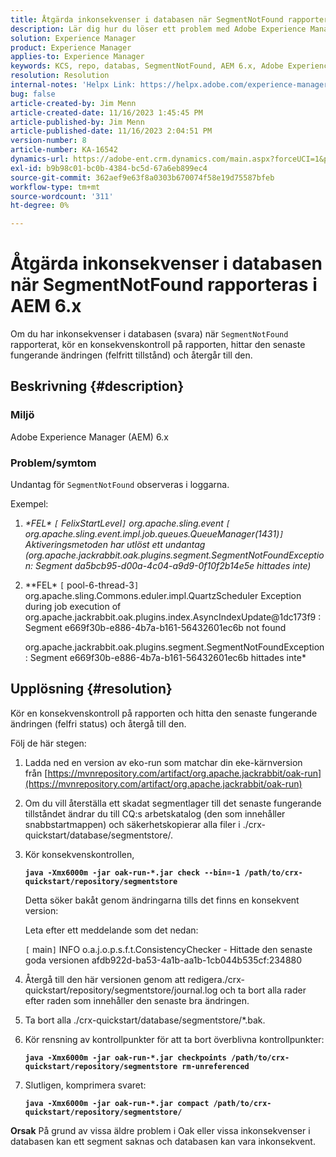 ```yaml
---
title: Åtgärda inkonsekvenser i databasen när SegmentNotFound rapporteras i AEM 6.x
description: Lär dig hur du löser ett problem med Adobe Experience Manager 6.x där du har inkonsekvenser i databasen när SegmentNotFound har rapporterats.
solution: Experience Manager
product: Experience Manager
applies-to: Experience Manager
keywords: KCS, repo, databas, SegmentNotFound, AEM 6.x, Adobe Experience Manager 6.x, felsökning
resolution: Resolution
internal-notes: 'Helpx Link: https://helpx.adobe.com/experience-manager/kb/fix-inconsistencies-in-the-repository-when-segmentnotfound-issue.html'
bug: false
article-created-by: Jim Menn
article-created-date: 11/16/2023 1:45:45 PM
article-published-by: Jim Menn
article-published-date: 11/16/2023 2:04:51 PM
version-number: 8
article-number: KA-16542
dynamics-url: https://adobe-ent.crm.dynamics.com/main.aspx?forceUCI=1&pagetype=entityrecord&etn=knowledgearticle&id=da78176d-8684-ee11-8179-6045bd006268
exl-id: b9b98c01-bc0b-4384-bc5d-67a6eb899ec4
source-git-commit: 362aef9e63f8a0303b670074f58e19d75587bfeb
workflow-type: tm+mt
source-wordcount: '311'
ht-degree: 0%

---
```


# Åtgärda inkonsekvenser i databasen när SegmentNotFound rapporteras i AEM 6.x


Om du har inkonsekvenser i databasen (svara) när `SegmentNotFound` rapporterat, kör en konsekvenskontroll på rapporten, hittar den senaste fungerande ändringen (felfritt tillstånd) och återgår till den.

## Beskrivning {#description}


### <b>Miljö</b>

Adobe Experience Manager (AEM) 6.x



### <b>Problem/symtom</b>

Undantag för `SegmentNotFound` observeras i loggarna.

Exempel:

1. *\*FEL\* `[` FelixStartLevel`]`  org.apache.sling.event `[` org.apache.sling.event.impl.job.queues.QueueManager(1431)`]`  Aktiveringsmetoden har utlöst ett undantag (org.apache.jackrabbit.oak.plugins.segment.SegmentNotFoundException: Segment da5bcb95-d00a-4c04-a9d9-0f10f2b14e5e hittades inte)*
2. *\*FEL\* `[` pool-6-thread-3`]`  org.apache.sling.Commons.eduler.impl.QuartzScheduler Exception during job execution of org.apache.jackrabbit.oak.plugins.index.AsyncIndexUpdate@1dc173f9 : Segment e669f30b-e886-4b7a-b161-56432601ec6b not found

   org.apache.jackrabbit.oak.plugins.segment.SegmentNotFoundException: Segment e669f30b-e886-4b7a-b161-56432601ec6b hittades inte*



## Upplösning {#resolution}


Kör en konsekvenskontroll på rapporten och hitta den senaste fungerande ändringen (felfri status) och återgå till den.

Följ de här stegen:

1. Ladda ned en version av eko-run som matchar din eke-kärnversion från [https://mvnrepository.com/artifact/org.apache.jackrabbit/oak-run](https://mvnrepository.com/artifact/org.apache.jackrabbit/oak-run)
2. Om du vill återställa ett skadat segmentlager till det senaste fungerande tillståndet ändrar du till CQ:s arbetskatalog (den som innehåller snabbstartmappen) och säkerhetskopierar alla filer i ./crx-quickstart/database/segmentstore/.
3. Kör konsekvenskontrollen,

   <b>`java -Xmx6000m -jar oak-run-*.jar check --bin=-1 /path/to/crx-quickstart/repository/segmentstore`</b>



   Detta söker bakåt genom ändringarna tills det finns en konsekvent version:



   Leta efter ett meddelande som det nedan:

   `[` main`]`  INFO o.a.j.o.p.s.f.t.ConsistencyChecker - Hittade den senaste goda versionen afdb922d-ba53-4a1b-aa1b-1cb044b535cf:234880


4. Återgå till den här versionen genom att redigera./crx-quickstart/repository/segmentstore/journal.log och ta bort alla rader efter raden som innehåller den senaste bra ändringen.
5. Ta bort alla ./crx-quickstart/database/segmentstore/\*.bak.
6. Kör rensning av kontrollpunkter för att ta bort överblivna kontrollpunkter:

   <b>`java -Xmx6000m -jar oak-run-*.jar checkpoints /path/to/crx-quickstart/repository/segmentstore rm-unreferenced`</b>


7. Slutligen, komprimera svaret:

   <b>`java -Xmx6000m -jar oak-run-*.jar compact /path/to/crx-quickstart/repository/segmentstore/`</b>



<b>Orsak</b>
På grund av vissa äldre problem i Oak eller vissa inkonsekvenser i databasen kan ett segment saknas och databasen kan vara inkonsekvent.
